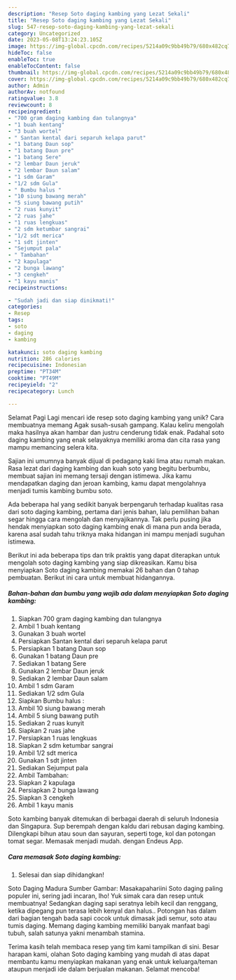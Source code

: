 ```yaml
---
description: "Resep Soto daging kambing yang Lezat Sekali"
title: "Resep Soto daging kambing yang Lezat Sekali"
slug: 547-resep-soto-daging-kambing-yang-lezat-sekali
category: Uncategorized
date: 2023-05-08T13:24:23.105Z
image: https://img-global.cpcdn.com/recipes/5214a09c9bb49b79/680x482cq70/soto-daging-kambing-foto-resep-utama.jpg
hideToc: false
enableToc: true
enableTocContent: false
thumbnail: https://img-global.cpcdn.com/recipes/5214a09c9bb49b79/680x482cq70/soto-daging-kambing-foto-resep-utama.jpg
cover: https://img-global.cpcdn.com/recipes/5214a09c9bb49b79/680x482cq70/soto-daging-kambing-foto-resep-utama.jpg
author: Admin
authorAv: notfound
ratingvalue: 3.8
reviewcount: 8
recipeingredient:
- "700 gram daging kambing dan tulangnya"
- "1 buah kentang"
- "3 buah wortel"
- " Santan kental dari separuh kelapa parut"
- "1 batang Daun sop"
- "1 batang Daun pre"
- "1 batang Sere"
- "2 lembar Daun jeruk"
- "2 lembar Daun salam"
- "1 sdm Garam"
- "1/2 sdm Gula"
- " Bumbu halus "
- "10 siung bawang merah"
- "5 siung bawang putih"
- "2 ruas kunyit"
- "2 ruas jahe"
- "1 ruas lengkuas"
- "2 sdm ketumbar sangrai"
- "1/2 sdt merica"
- "1 sdt jinten"
- "Sejumput pala"
- " Tambahan"
- "2 kapulaga"
- "2 bunga lawang"
- "3 cengkeh"
- "1 kayu manis"
recipeinstructions:

- "Sudah jadi dan siap dinikmati!"
categories:
- Resep
tags:
- soto
- daging
- kambing

katakunci: soto daging kambing 
nutrition: 286 calories
recipecuisine: Indonesian
preptime: "PT34M"
cooktime: "PT49M"
recipeyield: "2"
recipecategory: Lunch

---
```



Selamat Pagi Lagi mencari ide resep soto daging kambing yang unik? Cara membuatnya memang Agak susah-susah gampang. Kalau keliru mengolah maka hasilnya akan hambar dan justru cenderung tidak enak. Padahal soto daging kambing yang enak selayaknya memiliki aroma dan cita rasa yang mampu memancing selera kita.


Sajian ini umumnya banyak dijual di pedagang kaki lima atau rumah makan. Rasa lezat dari daging kambing dan kuah soto yang begitu berbumbu, membuat sajian ini memang tersaji dengan istimewa. Jika kamu mendapatkan daging dan jeroan kambing, kamu dapat mengolahnya menjadi tumis kambing bumbu soto.

Ada beberapa hal yang sedikit banyak berpengaruh terhadap kualitas rasa dari soto daging kambing, pertama dari jenis bahan, lalu pemilihan bahan segar hingga cara mengolah dan menyajikannya. Tak perlu pusing jika hendak menyiapkan soto daging kambing enak di mana pun anda berada, karena asal sudah tahu triknya maka hidangan ini mampu menjadi suguhan istimewa.


Berikut ini ada beberapa tips dan trik praktis yang dapat diterapkan untuk mengolah soto daging kambing yang siap dikreasikan. Kamu bisa menyiapkan Soto daging kambing memakai 26 bahan dan 0 tahap pembuatan. Berikut ini cara untuk membuat hidangannya.

<!--inarticleads1-->

##### Bahan-bahan dan bumbu yang wajib ada dalam menyiapkan Soto daging kambing:

1. Siapkan 700 gram daging kambing dan tulangnya
1. Ambil 1 buah kentang
1. Gunakan 3 buah wortel
1. Persiapkan  Santan kental dari separuh kelapa parut
1. Persiapkan 1 batang Daun sop
1. Gunakan 1 batang Daun pre
1. Sediakan 1 batang Sere
1. Gunakan 2 lembar Daun jeruk
1. Sediakan 2 lembar Daun salam
1. Ambil 1 sdm Garam
1. Sediakan 1/2 sdm Gula
1. Siapkan  Bumbu halus :
1. Ambil 10 siung bawang merah
1. Ambil 5 siung bawang putih
1. Sediakan 2 ruas kunyit
1. Siapkan 2 ruas jahe
1. Persiapkan 1 ruas lengkuas
1. Siapkan 2 sdm ketumbar sangrai
1. Ambil 1/2 sdt merica
1. Gunakan 1 sdt jinten
1. Sediakan Sejumput pala
1. Ambil  Tambahan:
1. Siapkan 2 kapulaga
1. Persiapkan 2 bunga lawang
1. Siapkan 3 cengkeh
1. Ambil 1 kayu manis


Soto kambing banyak ditemukan di berbagai daerah di seluruh Indonesia dan Singapura. Sup berempah dengan kaldu dari rebusan daging kambing. Dilengkapi bihun atau soun dan sayuran, seperti toge, kol dan potongan tomat segar. Memasak menjadi mudah. dengan Endeus App. 

<!--inarticleads2-->

##### Cara memasak Soto daging kambing:


1. Selesai dan siap dihidangkan!

Soto Daging Madura Sumber Gambar: Masakapahariini Soto daging paling populer ini, sering jadi incaran, lho! Yuk simak cara dan resep untuk membuatnya! Sedangkan daging sapi seratnya lebih kecil dan renggang, ketika dipegang pun terasa lebih kenyal dan halus.. Potongan has dalam dari bagian tengah bada sapi cocok untuk dimasak jadi semur, soto atau tumis daging. Memang daging kambing memiliki banyak manfaat bagi tubuh, salah satunya yakni menambah stamina. 

Terima kasih telah membaca resep yang tim kami tampilkan di sini. Besar harapan kami, olahan Soto daging kambing yang mudah di atas dapat membantu kamu menyiapkan makanan yang enak untuk keluarga/teman ataupun menjadi ide dalam berjualan makanan. Selamat mencoba!

